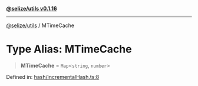 [**@selize/utils v0.1.16**](../README.md)

***

[@selize/utils](../globals.md) / MTimeCache

# Type Alias: MTimeCache

> **MTimeCache** = `Map`\<`string`, `number`\>

Defined in: [hash/incrementalHash.ts:8](https://github.com/snroe/snet-utils/blob/main/src/modules/hash/incrementalHash.ts#L8)
